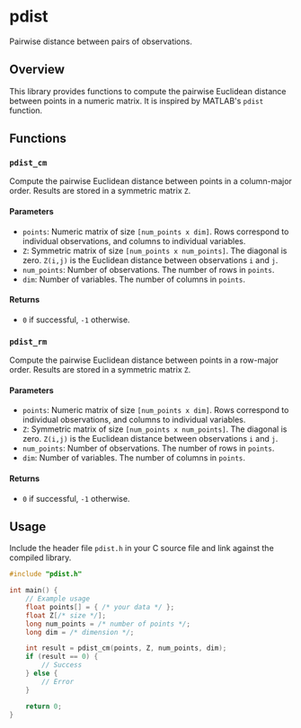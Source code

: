 # pdist

Pairwise distance between pairs of observations.

## Overview

This library provides functions to compute the pairwise Euclidean distance between points in a numeric matrix. It is inspired by MATLAB's `pdist` function.

## Functions

### `pdist_cm`

Compute the pairwise Euclidean distance between points in a column-major order. Results are stored in a symmetric matrix `Z`.

#### Parameters

- `points`: Numeric matrix of size `[num_points x dim]`. Rows correspond to individual observations, and columns to individual variables.
- `Z`: Symmetric matrix of size `[num_points x num_points]`. The diagonal is zero. `Z(i,j)` is the Euclidean distance between observations `i` and `j`.
- `num_points`: Number of observations. The number of rows in `points`.
- `dim`: Number of variables. The number of columns in `points`.

#### Returns

- `0` if successful, `-1` otherwise.

### `pdist_rm`

Compute the pairwise Euclidean distance between points in a row-major order. Results are stored in a symmetric matrix `Z`.

#### Parameters

- `points`: Numeric matrix of size `[num_points x dim]`. Rows correspond to individual observations, and columns to individual variables.
- `Z`: Symmetric matrix of size `[num_points x num_points]`. The diagonal is zero. `Z(i,j)` is the Euclidean distance between observations `i` and `j`.
- `num_points`: Number of observations. The number of rows in `points`.
- `dim`: Number of variables. The number of columns in `points`.

#### Returns

- `0` if successful, `-1` otherwise.

## Usage

Include the header file `pdist.h` in your C source file and link against the compiled library.

```c
#include "pdist.h"

int main() {
    // Example usage
    float points[] = { /* your data */ };
    float Z[/* size */];
    long num_points = /* number of points */;
    long dim = /* dimension */;

    int result = pdist_cm(points, Z, num_points, dim);
    if (result == 0) {
        // Success
    } else {
        // Error
    }

    return 0;
}

